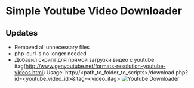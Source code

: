 # Simple Youtube Video Downloader

## Updates

* Removed all unnecessary files
* php-curl is no longer needed
* Добавил скрипт для прямой загрузки видео с youtube itag(http://www.genyoutube.net/formats-resolution-youtube-videos.html)
Usage: http://<path_to_folder_to_scripts>/download.php?id=<youtube_video_id>&itag=<video_itag>
![Youtube Downloader](https://i.imgur.com/Yv3sR2v.jpg)
